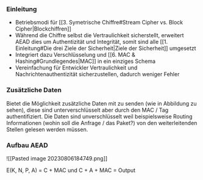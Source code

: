 ### Einleitung

- Betriebsmodi für [[3. Symetrische Chiffre#Stream Cipher vs. Block Cipher|Blockchiffren]]
- Während die Chiffre selbst die Vertraulichkeit sicherstellt, erweitert AEAD dies um Authentizität und Integrität, somit sind alle [[1. Einleitung#Die drei Ziele der Sicherheit|Ziele der Sicherheit]] umgesetzt
- Integriert dazu Verschlüsselung und [[6. MAC & Hashing#Grundlegendes|MAC]] in ein einziges Schema
- Vereinfachung für Entwickler Vertraulichkeit und Nachrichtenauthentizität sicherzustellen, dadurch weniger Fehler
### Zusätzliche Daten

Bietet die Möglichkeit zusätzliche Daten mit zu senden (wie in Abbildung zu sehen), diese sind unterverschlüsselt aber durch den MAC / Tag authentifiziert. Die Daten sind unverschlüsselt weil beispielsweise Routing Informationen (wohin soll die Anfrage / das Paket?) von den weiterleitenden Stellen gelesen werden müssen.
### Aufbau AEAD

![[Pasted image 20230806184749.png]]

E(K, N, P, A) = C + MAC und C + A + MAC = Output